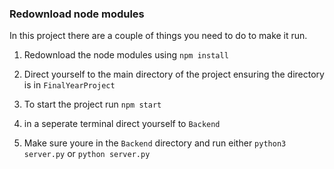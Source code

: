 ### Redownload node modules

In this project there are a couple of things you need to do to make it run.

1. Redownload the node modules using `npm install`

2. Direct yourself to the main directory of the project ensuring the directory is in `FinalYearProject`

3. To start the project run `npm start`

4. in a seperate terminal direct yourself to `Backend`

5. Make sure youre in the `Backend` directory and run either `python3 server.py` or `python server.py`
